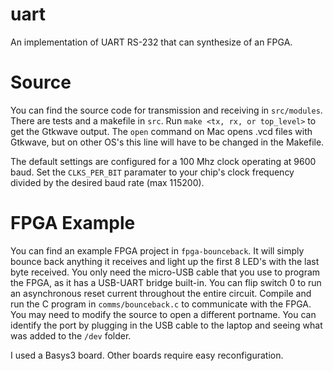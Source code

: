 # uart
An implementation of UART RS-232 that can synthesize of an FPGA.

# Source
You can find the source code for transmission and receiving in `src/modules`. There are tests and a makefile in `src`. Run `make <tx, rx, or top_level>` to get the Gtkwave output. The `open` command on Mac opens .vcd files with Gtkwave, but on other OS's this line will have to be changed in the Makefile.

The default settings are configured for a 100 Mhz clock operating at 9600 baud. Set the `CLKS_PER_BIT` paramater to your chip's clock frequency divided by the desired baud rate (max 115200).

# FPGA Example
You can find an example FPGA project in `fpga-bounceback`. It will simply bounce back anything it receives and light up the first 8 LED's with the last byte received. You only need the micro-USB cable that you use to program the FPGA, as it has a USB-UART bridge built-in. You can flip switch 0 to run an asynchronous reset current throughout the entire circuit. Compile and run the C program in `comms/bounceback.c` to communicate with the FPGA. You may need to modify the source to open a different portname. You can identify the port by plugging in the USB cable to the laptop and seeing what was added to the `/dev` folder.

I used a Basys3 board. Other boards require easy reconfiguration.
